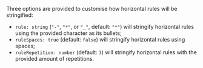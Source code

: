 Three options are provided to customise how horizontal rules will be stringified:

*   `rule: string` (`"-"`, `"*"`, or `"_"`, default: `"*"`) will stringify horizontal rules using the provided character as its bullets;
*   `ruleSpaces: true` (default: `false`) will stringify horizontal rules using spaces;
*   `ruleRepetition: number` (default: `3`) will stringify horizontal rules with the provided amount of repetitions.

